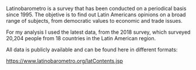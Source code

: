 Latinobarometro is a survey that has been conducted on a periodical basis since 1995. The objetive is to find out Latin Americans opinions on a broad range of subjects, from 
democratic values to economic and trade issues.

For my analysis I used the latest data, from the 2018 survey, which surveyed 20,204 people from 18 countries in the Latin American region. 

All data is publicly available and can be found here in different formats:

https://www.latinobarometro.org/latContents.jsp
